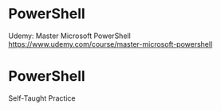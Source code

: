 # PowerShell
Udemy: Master Microsoft PowerShell
https://www.udemy.com/course/master-microsoft-powershell

# PowerShell
Self-Taught Practice
